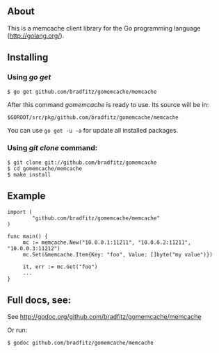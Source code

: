 ## About

This is a memcache client library for the Go programming language
(http://golang.org/).

## Installing

### Using *go get*

    $ go get github.com/bradfitz/gomemcache/memcache

After this command *gomemcache* is ready to use. Its source will be in:

    $GOROOT/src/pkg/github.com/bradfitz/gomemcache/memcache

You can use `go get -u -a` for update all installed packages.

### Using *git clone* command:

    $ git clone git://github.com/bradfitz/gomemcache
    $ cd gomemcache/memcache
    $ make install

## Example

    import (
            "github.com/bradfitz/gomemcache/memcache"
    )

    func main() {
         mc := memcache.New("10.0.0.1:11211", "10.0.0.2:11211", "10.0.0.3:11212")
         mc.Set(&memcache.Item{Key: "foo", Value: []byte("my value")})

         it, err := mc.Get("foo")
         ...
    }

## Full docs, see:

See http://godoc.org/github.com/bradfitz/gomemcache/memcache

Or run:

    $ godoc github.com/bradfitz/gomemcache/memcache
